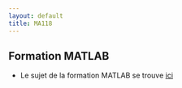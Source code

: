 ```yaml
---
layout: default
title: MA118
---
```



## Formation MATLAB
- Le sujet de la formation MATLAB se trouve [ici](/assets/cours/MA118/formation_matlab.pdf)
